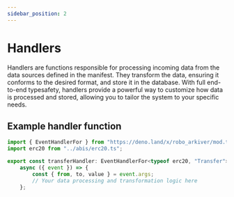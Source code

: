 ```yaml
---
sidebar_position: 2
---
```


# Handlers

Handlers are functions responsible for processing incoming data from the data
sources defined in the manifest. They transform the data, ensuring it conforms
to the desired format, and store it in the database. With full end-to-end
typesafety, handlers provide a powerful way to customize how data is processed
and stored, allowing you to tailor the system to your specific needs.

## Example handler function

```ts
import { EventHandlerFor } from "https://deno.land/x/robo_arkiver/mod.ts";
import erc20 from "../abis/erc20.ts";

export const transferHandler: EventHandlerFor<typeof erc20, "Transfer"> =
	async ({ event }) => {
		const { from, to, value } = event.args;
		// Your data processing and transformation logic here
	};
```
